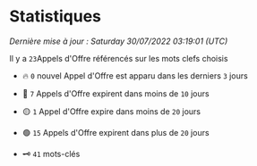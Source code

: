 # Statistiques


_Dernière mise à jour : Saturday 30/07/2022 03:19:01 (UTC)_ 

Il y a `23`Appels d'Offre référencés sur les mots clefs choisis

- 🔥 `0` nouvel Appel d'Offre est apparu dans les derniers `3` jours
- 🔴  `7` Appels d'Offre expirent dans moins de `10` jours
- 🟡  `1` Appel d'Offre expire dans moins de `20` jours
- 🟢  `15` Appels d'Offre expirent dans plus de `20` jours

- 🗝 `41` mots-clés
